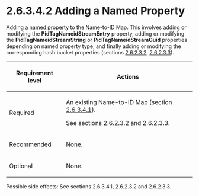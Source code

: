 <html dir="LTR" xmlns:mshelp="http://msdn.microsoft.com/mshelp" xmlns:ddue="http://ddue.schemas.microsoft.com/authoring/2003/5" xmlns:xlink="http://www.w3.org/1999/xlink" xmlns:tool="http://www.microsoft.com/tooltip">
    <head>
        <meta http-equiv="Content-Type" content="text/html; CHARSET=utf-8"></meta>
        <meta name="save" content="history"></meta>
        <title>2.6.3.4.2 Adding a Named Property</title>
        <xml>
            <mshelp:toctitle title="2.6.3.4.2 Adding a Named Property"></mshelp:toctitle>
            <mshelp:rltitle title="[MS-PST]: Adding a Named Property"></mshelp:rltitle>
            <mshelp:keyword index="A" term="bc5fc0cf-43a5-4146-b266-3d137ac35158"></mshelp:keyword>
            <mshelp:attr name="DCSext.ContentType" value="open specification"></mshelp:attr>
            <mshelp:attr name="AssetID" value="bc5fc0cf-43a5-4146-b266-3d137ac35158"></mshelp:attr>
            <mshelp:attr name="TopicType" value="kbRef"></mshelp:attr>
            <mshelp:attr name="DCSext.Title" value="[MS-PST]: Adding a Named Property" />
        </xml>
    </head>
    <body>
        <div id="header">
            <h1 class="heading">2.6.3.4.2 Adding a Named Property</h1>
        </div>
        <div id="mainSection">
            <div id="mainBody">
                <div id="allHistory" class="saveHistory"></div>
                <div id="sectionSection0" class="section" name="collapseableSection">
                    

<p>Adding a <a href="08220cc9-69b1-4072-a2e7-2a0ff201d505.md#gt_e6245def-e67d-4ab2-8c7d-04863b1c1063">named
property</a> to the Name-to-ID Map. This involves adding or modifying the <b>PidTagNameidStreamEntry</b>
property, adding or modifying the <b>PidTagNameidStreamString</b> or <b>PidTagNameidStreamGuid</b>
properties depending on named property type, and finally adding or modifying
the corresponding hash bucket properties (sections <a href="06096284-9b6a-41ea-8bf2-6615bee0752e.md">2.6.2.3.2</a>, <a href="b0848da7-e670-499d-8f26-ac82b3e83835.md">2.6.2.3.3</a>).</p>

<table>
 <thead>
  <tr>
   <th>
   <p>Requirement level</p>
   </th>
   <th>
   <p>Actions</p>
   </th>
  </tr>
 </thead>
 <tr>
  <td>
  <p>Required</p>
  </td>
  <td>
  <p>An existing Name-to-ID Map (section <a href="b38d17ec-27fa-44e5-a62b-8ef6049abdbc.md">2.6.3.4.1</a>).</p>
  <p>See sections 2.6.2.3.2 and 2.6.2.3.3.</p>
  </td>
 </tr>
 <tr>
  <td>
  <p>Recommended</p>
  </td>
  <td>
  <p>None.</p>
  </td>
 </tr>
 <tr>
  <td>
  <p>Optional</p>
  </td>
  <td>
  <p>None.</p>
  </td>
 </tr>
</table>

<p>Possible side effects: See sections 2.6.3.4.1, 2.6.2.3.2 and
2.6.2.3.3.</p>
                </div>
            </div>
        </div>
    </body>
</html>